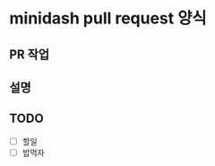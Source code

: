 # minidash pull request 양식

## PR 작업

<!-- 작업의 주제 or 제목을 적어주세요. -->

## 설명

<!-- 설명을 적어주세요. -->

## TODO

- [ ] 할일
- [ ] 밥먹자

